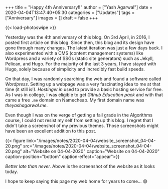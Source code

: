 
+++
title = "Happy 4th Anniversary!!"
author = ["Yash Agarwal"]
date = 2020-04-04T13:47:40+05:30
categories = ["Updates"]
tags = ["Anniversary"]
images = []
draft = false
+++

{{< load-photoswipe >}}

Yesterday was the 4th anniversary of this blog. On 3rd April, in 2016, I posted first article on this blog. Since then, this blog and its design have gone through many changes. The latest iteration was just a few days back. I also experimented with a CMS (content management systems) like Wordpress and a variety of SSGs (static site generators) such as Jekyll, Pelican, and Hugo. For the majority of the last 3 years, I have stayed with Hugo, solely because of simplicity and incredibly fast build speeds.

On that day, I was randomly searching the web and found a software called *Wordpress*. Setting up a webpage was a very fascinating idea to me at that time (it still is!). *Hostinger.in* used to provide a basic hosting service for free. As I was in college, I was eligible to get *Github Education pack* and with that came a free `.me` domain on Namecheap. My first domain name was *theyashagarwal.me*.

Even though I was on the verge of getting a fail grade in the Algorithms course, I could not resist my self from setting up this blog. I regret that I didn't take a screenshot of my previous themes. Those screenshots might have been an excellent addition to this post.

{{< figure link="/images/notes/2020-04-04/website_screenshot_04-04-20.png" src="/images/notes/2020-04-04/website_screenshot_04-04-20.png" alt="Website on 04-04-2020" caption="Website on 04-04-2020" caption-position="bottom"  caption-effect="appear">}}

*Better late than never.* Above is the screenshot of the website as it looks today.

I hope to keep saying this page my web home for years to come... :smile: